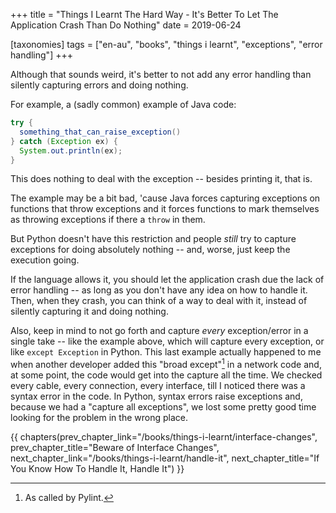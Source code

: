 +++
title = "Things I Learnt The Hard Way - It's Better To Let The Application Crash Than Do Nothing"
date = 2019-06-24

[taxonomies]
tags = ["en-au", "books", "things i learnt", "exceptions", "error handling"]
+++

Although that sounds weird, it's better to not add any error handling than
silently capturing errors and doing nothing.

<!-- more -->

For example, a (sadly common) example of Java code:

```java
try {
  something_that_can_raise_exception()
} catch (Exception ex) {
  System.out.println(ex);
}
```

This does nothing to deal with the exception -- besides printing it, that is.

The example may be a bit bad, 'cause Java forces capturing exceptions on
functions that throw exceptions and it forces functions to mark themselves as
throwing exceptions if there a `throw` in them.

But Python doesn't have this restriction and people _still_ try to capture
exceptions for doing absolutely nothing -- and, worse, just keep the execution
going.

If the language allows it, you should let the application crash due the lack
of error handling -- as long as you don't have any idea on how to handle it.
Then, when they crash, you can think of a way to deal with it, instead of
silently capturing it and doing nothing.

Also, keep in mind to not go forth and capture _every_ exception/error in a
single take -- like the example above, which will capture every exception, or
like `except Exception` in Python. This last example actually happened to me
when another developer added this "broad except"[^1] in a network code and, at
some point, the code would get into the capture all the time. We checked every
cable, every connection, every interface, till I noticed there was a syntax
error in the code. In Python, syntax errors raise exceptions and, because we
had a "capture all exceptions", we lost some pretty good time looking for the
problem in the wrong place.

[^1]: As called by Pylint.

{{ chapters(prev_chapter_link="/books/things-i-learnt/interface-changes", prev_chapter_title="Beware of Interface Changes", next_chapter_link="/books/things-i-learnt/handle-it", next_chapter_title="If You Know How To Handle It, Handle It") }}
